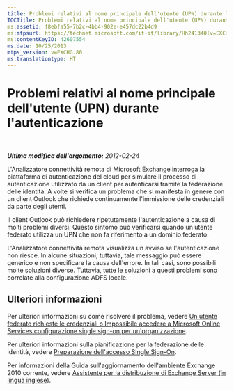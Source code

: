 ```yaml
---
title: Problemi relativi al nome principale dell'utente (UPN) durante l'autenticazione
TOCTitle: Problemi relativi al nome principale dell'utente (UPN) durante l'autenticazione
ms:assetid: f8ebfa55-7b2c-4bb4-902e-e457dc22b4d9
ms:mtpsurl: https://technet.microsoft.com/it-it/library/Hh241340(v=EXCHG.80)
ms:contentKeyID: 42607554
ms.date: 10/25/2013
mtps_version: v=EXCHG.80
ms.translationtype: HT
---
```


# Problemi relativi al nome principale dell'utente (UPN) durante l'autenticazione

 

***Ultima modifica dell'argomento:** 2012-02-24*

L'Analizzatore connettività remota di Microsoft Exchange interroga la piattaforma di autenticazione del cloud per simulare il processo di autenticazione utilizzato da un client per autenticarsi tramite la federazione delle identità. A volte si verifica un problema che si manifesta in genere con un client Outlook che richiede continuamente l'immissione delle credenziali da parte degli utenti.

Il client Outlook può richiedere ripetutamente l'autenticazione a causa di molti problemi diversi. Questo sintomo può verificarsi quando un utente federato utilizza un UPN che non fa riferimento a un dominio federato.

L'Analizzatore connettività remota visualizza un avviso se l'autenticazione non riesce. In alcune situazioni, tuttavia, tale messaggio può essere generico e non specificare la causa dell'errore. In tali casi, sono possibili molte soluzioni diverse. Tuttavia, tutte le soluzioni a questi problemi sono correlate alla configurazione ADFS locale.

## Ulteriori informazioni

Per ulteriori informazioni su come risolvere il problema, vedere [Un utente federato richieste le credenziali o Impossibile accedere a Microsoft Online Services configurazione single sign-on per un'organizzazione](http://support.microsoft.com/kb/2392130).

Per ulteriori informazioni sulla pianificazione per la federazione delle identità, vedere [Preparazione dell'accesso Single Sign-On](http://onlinehelp.microsoft.com/it-it/office365-enterprises/ff652540.aspx).

Per informazioni della Guida sull'aggiornamento dell'ambiente Exchange 2010 corrente, vedere [Assistente per la distribuzione di Exchange Server (in lingua inglese)](http://technet.microsoft.com/it-it/exdeploy2010/default.aspx).

